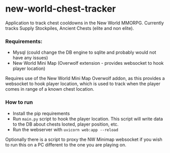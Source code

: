 # new-world-chest-tracker

Application to track chest cooldowns in the New World MMORPG. Currently tracks Supply Stockpiles, Ancient Chests (elite and non elite).

### Requirements:
* Mysql (could change the DB engine to sqlite and probably would not have any issues)
* New World Mini Map (Overwolf extension - provides websocket to hook player location)

Requires use of the New World Mini Map Overwolf addon, as this provides a websocket to hook player location, which is used to track when the player comes in range of a known chest location.

### How to run

* Install the pip requirements
* Run `main.py` script to hook the player location. This script will write data to the DB about chests looted, player position, etc.
* Run the webserver with `uvicorn web:app --reload`

Optionally there is a script to proxy the NW Minimap websocket if you wish to run this on a PC different to the one you are playing on.
